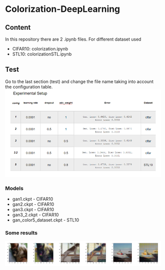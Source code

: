 # Colorization-DeepLearning

## Content
In this repository there are 2 .ipynb files. 
For different dataset used
* CIFAR10: colorization.ipynb
* STL10: colorizationSTL.ipynb

## Test
Go to the last section (test) and change the file name taking into account the configuration table.
![alt text](./image/Table.PNG "Table")
### Models
* gan1.ckpt - CIFAR10
* gan2.ckpt	- CIFAR10
* gan3.ckpt - CIFAR10
* gan3_2.ckpt - CIFAR10
* gan_color5_dataset.ckpt - STL10

### Some results
![alt text](./image/Results.PNG "Table")